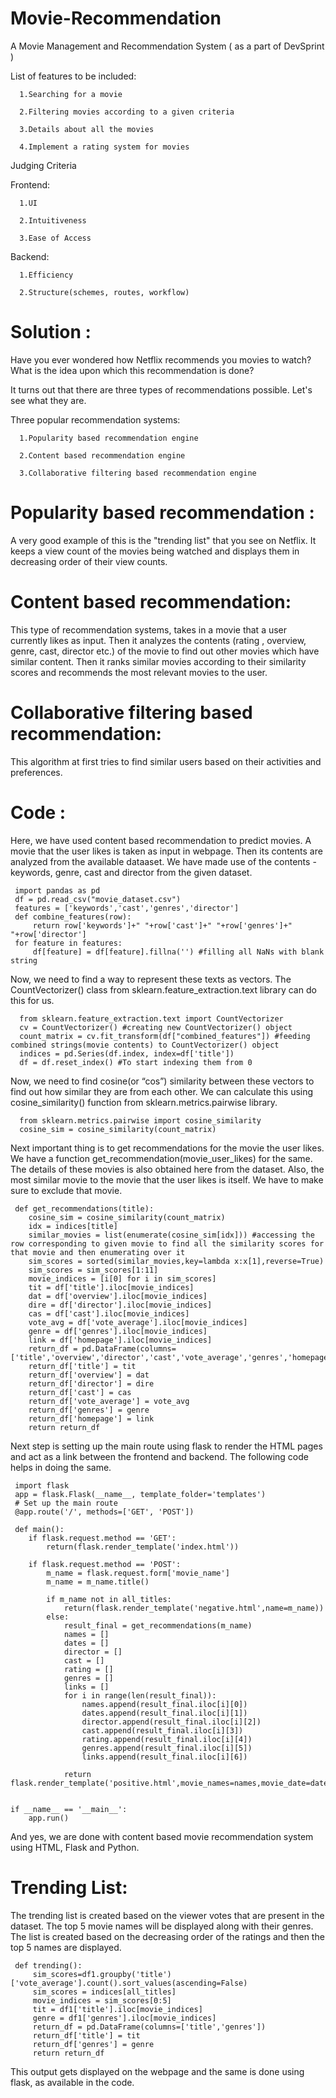 # Movie-Recommendation
A Movie Management and Recommendation System ( as a part of DevSprint )

List of features to be included:

      1.Searching for a movie

      2.Filtering movies according to a given criteria

      3.Details about all the movies

      4.Implement a rating system for movies


Judging Criteria

  Frontend: 

      1.UI

      2.Intuitiveness

      3.Ease of Access

  Backend:

      1.Efficiency

      2.Structure(schemes, routes, workflow)


# Solution :

   Have you ever wondered how Netflix recommends you movies to watch?  What is the idea upon which this recommendation is done?
   
   It turns out that there are three types of recommendations possible. Let's see what they are.
   
   Three popular recommendation systems:
           
      1.Popularity based recommendation engine
      
      2.Content based recommendation engine
      
      3.Collaborative filtering based recommendation engine
      
   # Popularity based recommendation :
     
   A very good example of this is the "trending list" that you see on Netflix. It keeps a view count of the movies being watched and displays them in decreasing order of their view counts.
      
   # Content based recommendation:
   
   This type of recommendation systems, takes in a movie that a user currently likes as input. Then it analyzes the contents (rating , overview, genre, cast, director etc.) of the movie to find out other movies which have similar content. Then it ranks similar movies according to their similarity scores and recommends the most relevant movies to the user.
      
   # Collaborative filtering based recommendation:
   
   This algorithm at first tries to find similar users based on their activities and preferences.
   
  # Code : 
      
  Here, we have used content based recommendation to predict movies. A movie that the user likes is taken as input in webpage. Then its contents are analyzed from the available dataaset. We have made use of the contents - keywords, genre, cast and director from the given dataset.
  
     import pandas as pd
     df = pd.read_csv("movie_dataset.csv")
     features = ['keywords','cast','genres','director']
     def combine_features(row):
         return row['keywords']+" "+row['cast']+" "+row['genres']+" "+row['director']
     for feature in features:
         df[feature] = df[feature].fillna('') #filling all NaNs with blank string
         
  Now, we need to find a way to represent these texts as vectors. The CountVectorizer() class from sklearn.feature_extraction.text library can do this for us.
  
      from sklearn.feature_extraction.text import CountVectorizer
      cv = CountVectorizer() #creating new CountVectorizer() object
      count_matrix = cv.fit_transform(df["combined_features"]) #feeding combined strings(movie contents) to CountVectorizer() object
      indices = pd.Series(df.index, index=df['title'])
      df = df.reset_index() #To start indexing them from 0
      
  Now, we need to find cosine(or “cos”) similarity between these vectors to find out how similar they are from each other. We can calculate this using cosine_similarity() function from sklearn.metrics.pairwise library.
  
      from sklearn.metrics.pairwise import cosine_similarity
      cosine_sim = cosine_similarity(count_matrix)

 Next important thing is to get recommendations for the movie the user likes. We have a function get_recommendation(movie_user_likes) for the same. The details of these movies is also obtained here from the dataset. Also, the most similar movie to the movie that the user likes is itself. We have to make sure to exclude that movie.
 
     def get_recommendations(title):
        cosine_sim = cosine_similarity(count_matrix)
        idx = indices[title]
        similar_movies = list(enumerate(cosine_sim[idx])) #accessing the row corresponding to given movie to find all the similarity scores for that movie and then enumerating over it
        sim_scores = sorted(similar_movies,key=lambda x:x[1],reverse=True) 
        sim_scores = sim_scores[1:11]
        movie_indices = [i[0] for i in sim_scores]
        tit = df['title'].iloc[movie_indices]
        dat = df['overview'].iloc[movie_indices]
        dire = df['director'].iloc[movie_indices]
        cas = df['cast'].iloc[movie_indices]
        vote_avg = df['vote_average'].iloc[movie_indices]
        genre = df['genres'].iloc[movie_indices]
        link = df['homepage'].iloc[movie_indices]
        return_df = pd.DataFrame(columns=['title','overview','director','cast','vote_average','genres','homepage'])
        return_df['title'] = tit
        return_df['overview'] = dat
        return_df['director'] = dire
        return_df['cast'] = cas
        return_df['vote_average'] = vote_avg
        return_df['genres'] = genre
        return_df['homepage'] = link
        return return_df
     
  Next step is setting up the main route using flask to render the HTML pages and act as a link between the frontend and backend. The following code helps in doing the same.
  
     import flask
     app = flask.Flask(__name__, template_folder='templates')
     # Set up the main route
     @app.route('/', methods=['GET', 'POST'])

     def main():
        if flask.request.method == 'GET':
            return(flask.render_template('index.html'))
            
        if flask.request.method == 'POST':
            m_name = flask.request.form['movie_name']
            m_name = m_name.title()
        
            if m_name not in all_titles:
                return(flask.render_template('negative.html',name=m_name))
            else:
                result_final = get_recommendations(m_name)
                names = []
                dates = []
                director = []
                cast = []
                rating = []
                genres = []
                links = []
                for i in range(len(result_final)):
                    names.append(result_final.iloc[i][0])
                    dates.append(result_final.iloc[i][1])
                    director.append(result_final.iloc[i][2])
                    cast.append(result_final.iloc[i][3])
                    rating.append(result_final.iloc[i][4])
                    genres.append(result_final.iloc[i][5])
                    links.append(result_final.iloc[i][6])

                return     flask.render_template('positive.html',movie_names=names,movie_date=dates,movie_director=director,movie_cast=cast,movie_rating=rating,movie_genres=genres,movie_links=links,search_name=m_name)

        
    if __name__ == '__main__':
        app.run()
        
And yes, we are done with content based movie recommendation system using HTML, Flask and Python.

# Trending List:

  The trending list is created based on the viewer votes that are present in the dataset. The top 5 movie names will be displayed along with their genres. The list is created based on the decreasing order of the ratings and then the top 5 names are displayed. 
  
     def trending():
         sim_scores=df1.groupby('title')['vote_average'].count().sort_values(ascending=False)
         sim_scores = indices[all_titles] 
         movie_indices = sim_scores[0:5]
         tit = df1['title'].iloc[movie_indices]
         genre = df1['genres'].iloc[movie_indices]
         return_df = pd.DataFrame(columns=['title','genres'])
         return_df['title'] = tit
         return_df['genres'] = genre
         return return_df
         
 This output gets displayed on the webpage and the same is done using flask, as available in the code.
